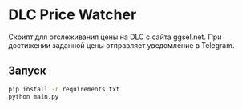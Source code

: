 # DLC Price Watcher

Скрипт для отслеживания цены на DLC с сайта ggsel.net.
При достижении заданной цены отправляет уведомление в Telegram.

## Запуск

```bash
pip install -r requirements.txt
python main.py
```
